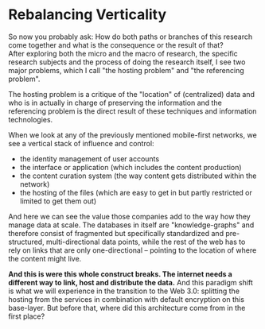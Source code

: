 Rebalancing Verticality
=======================

So now you probably ask: How do both paths or branches of this research come together and what is the consequence or the result of that?  
After exploring both the micro and the macro of research, the specific research subjects and the process of doing the research itself, I see two major problems, which I call "the hosting problem" and "the referencing problem".

The hosting problem is a critique of the "location" of (centralized) data and who is in actually in charge of preserving the information and the referencing problem is the direct result of these techniques and information technologies.

When we look at any of the previously mentioned mobile-first networks, we see a vertical stack of influence and control:
- the identity management of user accounts
- the interface or application (which includes the content production)
- the content curation system (the way content gets distributed within the network)
- the hosting of the files (which are easy to get in but partly restricted or limited to get them out)

And here we can see the value those companies add to the way how they manage data at scale. The databases in itself are "knowledge-graphs" and therefore consist of fragmented but specifically standardized and pre-structured, multi-directional data points, while the rest of the web has to rely on links that are only one-directional – pointing to the location of where the content might live.

**And this is were this whole construct breaks. The internet needs a different way to link, host and distribute the data.** And this paradigm shift is what we will experience in the transition to the Web 3.0: splitting the hosting from the services in combination with default encryption on this base-layer.
But before that, where did this architecture come from in the first place?
